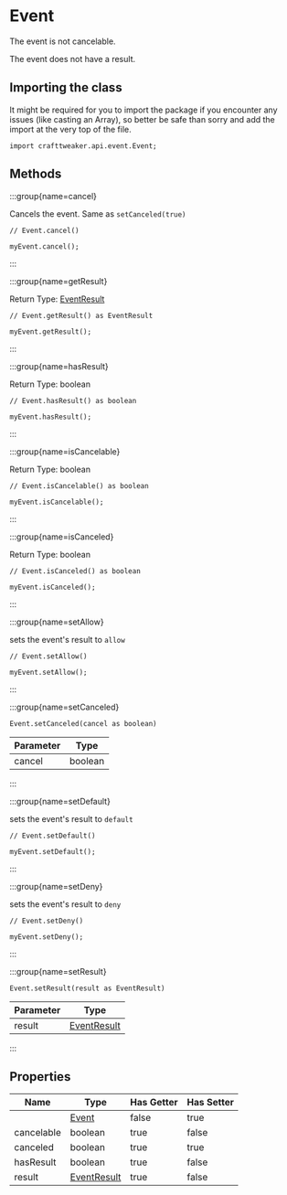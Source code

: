 # Event

The event is not cancelable.

The event does not have a result.

## Importing the class

It might be required for you to import the package if you encounter any issues (like casting an Array), so better be safe than sorry and add the import at the very top of the file.
```zenscript
import crafttweaker.api.event.Event;
```


## Methods

:::group{name=cancel}

Cancels the event. Same as `setCanceled(true)`

```zenscript
// Event.cancel()

myEvent.cancel();
```

:::

:::group{name=getResult}

Return Type: [EventResult](/forge/api/event/EventResult)

```zenscript
// Event.getResult() as EventResult

myEvent.getResult();
```

:::

:::group{name=hasResult}

Return Type: boolean

```zenscript
// Event.hasResult() as boolean

myEvent.hasResult();
```

:::

:::group{name=isCancelable}

Return Type: boolean

```zenscript
// Event.isCancelable() as boolean

myEvent.isCancelable();
```

:::

:::group{name=isCanceled}

Return Type: boolean

```zenscript
// Event.isCanceled() as boolean

myEvent.isCanceled();
```

:::

:::group{name=setAllow}

sets the event's result to `allow`

```zenscript
// Event.setAllow()

myEvent.setAllow();
```

:::

:::group{name=setCanceled}

```zenscript
Event.setCanceled(cancel as boolean)
```

| Parameter |  Type   |
|-----------|---------|
| cancel    | boolean |


:::

:::group{name=setDefault}

sets the event's result to `default`

```zenscript
// Event.setDefault()

myEvent.setDefault();
```

:::

:::group{name=setDeny}

sets the event's result to `deny`

```zenscript
// Event.setDeny()

myEvent.setDeny();
```

:::

:::group{name=setResult}

```zenscript
Event.setResult(result as EventResult)
```

| Parameter |                    Type                     |
|-----------|---------------------------------------------|
| result    | [EventResult](/forge/api/event/EventResult) |


:::


## Properties

|    Name    |                    Type                     | Has Getter | Has Setter |
|------------|---------------------------------------------|------------|------------|
|            | [Event](/forge/api/event/Event)             | false      | true       |
| cancelable | boolean                                     | true       | false      |
| canceled   | boolean                                     | true       | true       |
| hasResult  | boolean                                     | true       | false      |
| result     | [EventResult](/forge/api/event/EventResult) | true       | false      |

